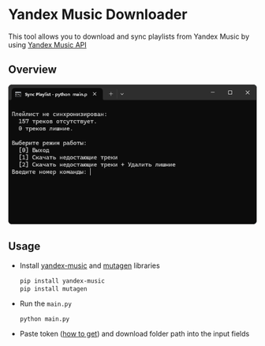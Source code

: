 # Yandex Music Downloader
This tool allows you to download and sync playlists from Yandex Music by using [Yandex Music API](https://github.com/MarshalX/yandex-music-api)

## Overview
<img src=".idea/preview.png">

## Usage
* Install [yandex-music](https://github.com/MarshalX/yandex-music-api) and [mutagen](https://github.com/quodlibet/mutagen) libraries
    ```shell
    pip install yandex-music
    pip install mutagen
    ```

* Run the `main.py`
    ```shell
    python main.py
    ```
  
* Paste token ([how to get](https://github.com/MarshalX/yandex-music-api/discussions/513#discussioncomment-2729781)) and download folder path into the input fields